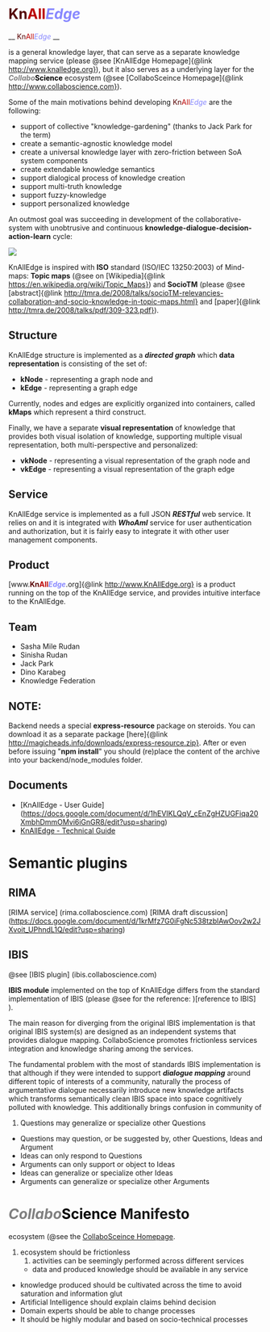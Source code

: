 # <span style='font-weight:bold'><span style='color: #550000'>Kn</span><span style='color: #bb0000'>All</span><span style='color: #8888ff; font-style: italic;'>Edge</span></span>

__ <span style='color: #550000'>Kn</span><span style='color: #bb0000'>All</span><span style='color: #8888ff; font-style: italic;'>Edge</span></span> __

is a general knowledge layer, that can serve as a separate knowledge mapping service (please @see [KnAllEdge Homepage]{@link http://www.knalledge.org}), but it also serves as a underlying layer for the __<span style='color: gray; font-style: italic;'>Collabo</span><span style='color: black'>Science</span>__ ecosystem (@see [CollaboSceince Homepage]{@link http://www.collaboscience.com}).

Some of the main motivations behind developing <span style='color: #550000'>Kn</span><span style='color: #bb0000'>All</span><span style='color: #8888ff; font-style: italic;'>Edge</span></span> are the following:

* support of collective "knowledge-gardening" (thanks to Jack Park for the term)
* create a semantic-agnostic knowledge model
* create a universal knowledge layer with zero-friction between SoA system components
* create extendable knowledge semantics
* support dialogical process of knowledge creation
* support multi-truth knowledge
* support fuzzy-knowledge
* support personalized knowledge

An outmost goal was succeeding in development of the collaborative-system with unobtrusive and continuous **knowledge-dialogue-decision-action-learn** cycle:

![](../documents/diagrams/CollaboScience-spiral.png)

KnAllEdge is inspired with __ISO__ standard (ISO/IEC 13250:2003) of Mind-maps: **Topic maps** (@see on [Wikipedia]{@link https://en.wikipedia.org/wiki/Topic_Maps}) and __SocioTM__ (please @see [abstract]{@link http://tmra.de/2008/talks/socioTM-relevancies-collaboration-and-socio-knowledge-in-topic-maps.html} and [paper]{@link http://tmra.de/2008/talks/pdf/309-323.pdf}).

## Structure

KnAllEdge structure is implemented as a ***directed graph*** which **data representation** is consisting of the set of:

* **kNode** - representing a graph node and
* **kEdge** - representing a graph edge

Currently, nodes and edges are explicitly organized into containers, called **kMaps** which represent a third construct.

Finally, we have a separate **visual representation** of knowledge that provides both visual isolation of knowledge, supporting multiple visual representation, both multi-perspective and personalized:

* **vkNode** - representing a visual representation of the graph node and
* **vkEdge** - representing a visual representation of the graph edge

## Service

KnAllEdge service is implemented as a full JSON ***RESTful*** web service. It relies on and it is integrated with ***WhoAmI*** service for user authentication and authorization, but it is fairly easy to integrate it with other user management components.

## Product

[www.**<span style='color: #550000'>Kn</span><span style='color: #bb0000'>All</span><span style='color: #8888ff; font-style: italic;'>Edge</span></span>**.org]{@link http://www.KnAllEdge.org} is a product running on the top of the KnAllEdge service, and provides intuitive interface to the KnAllEdge.

## Team

* Sasha Mile Rudan
* Sinisha Rudan
* Jack Park
* Dino Karabeg
* Knowledge Federation

## NOTE:

Backend needs a special **express-resource** package on steroids. You can download it as a separate package [here]{@link http://magicheads.info/downloads/express-resource.zip}. After or even before issuing "**npm install**" you should (re)place the content of the archive into your  backend/node_modules folder.

## Documents

* [KnAllEdge - User Guide] (https://docs.google.com/document/d/1hEVIKLQqV_cEnZgHZUGFiqa20XmbhDmmOMvi6iGnGR8/edit?usp=sharing)
* [KnAllEdge - Technical Guide](https://docs.google.com/document/d/1MluIPyw9eRz3rBM4eXysrs1WX_IIrGkaHLgmGON-s6E/edit?usp=sharing)


# Semantic plugins

## RIMA

[RIMA service] (rima.collaboscience.com)
[RIMA draft discussion] (https://docs.google.com/document/d/1krMfz7G0iFgNc538tzblAwOov2w2JXvoit_UPhndL1Q/edit?usp=sharing)

## IBIS

@see [IBIS plugin] (ibis.collaboscience.com)

**IBIS module** implemented on the top of KnAllEdge differs from the standard implementation of IBIS (please @see for the reference: )[reference to IBIS] ).

The main reason for diverging from the original IBIS implementation is that original IBIS system(s) are designed as an independent systems that provides dialogue mapping. CollaboScience promotes frictionless services integration and knowledge sharing among the services.

The fundamental problem with the most of standards IBIS implementation is that although if they were intended to support ***dialogue mapping*** around different topic of interests of a community, naturally the process of argumentative dialogue necessarily introduce new knowledge artifacts which transforms semantically clean IBIS space into space cognitively polluted with knowledge. This additionally brings confusion in community of 

1. Questions may generalize or specialize other Questions
+ Questions may question, or be suggested by, other Questions, Ideas and Argument
+ Ideas can only respond to Questions
+ Arguments can only support or object to Ideas
+ Ideas can generalize or specialize other Ideas
+ Arguments can generalize or specialize other Arguments

# <span style='color: gray; font-style: italic;'>Collabo</span><span style='color: black'>Science</span> Manifesto

ecosystem (@see the [CollaboSceince Homepage](http://www.collaboscience.com).

1. ecosystem should be frictionless
	1. activities can be seemingly performed across different services
	* data and produced knowledge should be available in any service
* knowledge produced should be cultivated across the time to avoid saturation and information glut
* Artificial Intelligence should explain claims behind decision
* Domain experts should be able to change processes
* It should be highly modular and based on socio-technical processes
	